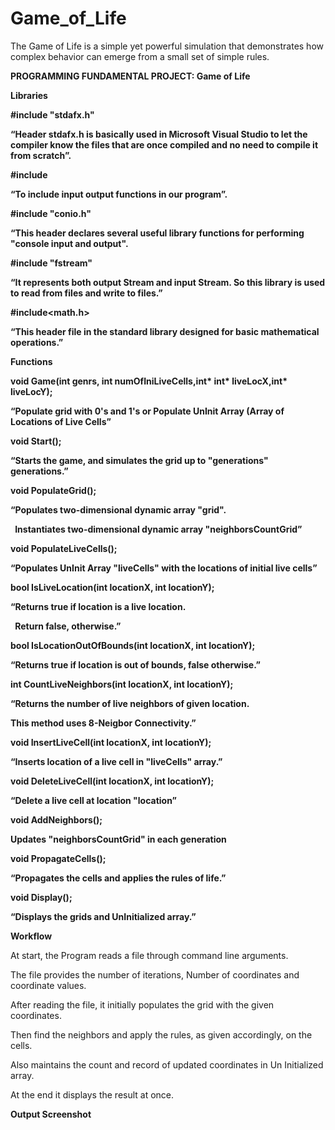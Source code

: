 # Game_of_Life
The Game of Life is a simple yet powerful simulation that demonstrates how complex behavior can emerge from a small set of simple rules.


**PROGRAMMING FUNDAMENTAL PROJECT: Game of Life**

**Libraries**

**#include "stdafx.h"**

**“Header stdafx.h is basically used in Microsoft Visual Studio to let the  compiler know the files that are once compiled and no need to  compile it from scratch”.**    

**#include <iostream>**

**“To include input output functions in our program”.**

**#include "conio.h"**

**“This header declares several useful library functions for performing "console input and output".**

**#include "fstream"**

**“It represents both output Stream and input Stream. So this library is used to read from files and write to files.”**

**#include<math.h>**

**“This header file in the standard library designed for basic mathematical operations.”**

**Functions**

**void Game(int genrs, int numOfIniLiveCells,int\* int\* liveLocX,int\* liveLocY);**

**“Populate grid with 0's and 1's or Populate UnInit Array (Array of Locations of Live Cells”**

**void Start();**

**“Starts the game, and simulates the grid up to "generations" generations.”**

**void PopulateGrid();**

**“Populates two-dimensional dynamic array "grid".**

` `**Instantiates two-dimensional dynamic array "neighborsCountGrid”**

**void PopulateLiveCells();**

**“Populates UnInit Array "liveCells" with the locations of initial live cells”**

**bool IsLiveLocation(int locationX, int locationY);**

**“Returns true if location is a live location.**

` `**Return false, otherwise.”**

**bool IsLocationOutOfBounds(int locationX, int locationY);**

**“Returns true if location is out of bounds, false otherwise.”**

**int CountLiveNeighbors(int locationX, int locationY);**

**“Returns the number of live neighbors of given location.**

**This method uses 8-Neigbor Connectivity.”**

**void InsertLiveCell(int locationX, int locationY);**

**“Inserts location of a live cell in "liveCells" array.”**

**void DeleteLiveCell(int locationX, int locationY);**

**“Delete a live cell at location "location”**

**void AddNeighbors();**

**Updates "neighborsCountGrid" in each generation**

**void PropagateCells();**

**“Propagates the cells and applies the rules of life.”**

**void Display();**

**“Displays the grids and UnInitialized array.”**


**Workflow**

At start, the Program reads a file through command line arguments.

The file provides the number of iterations, Number of coordinates and coordinate values.

After reading the file, it initially populates the grid with the given coordinates.

Then find the neighbors and apply the rules, as given accordingly, on the cells. 

Also maintains the count and record of updated coordinates in Un Initialized array.

At the end it displays the result at once.

**Output Screenshot**



